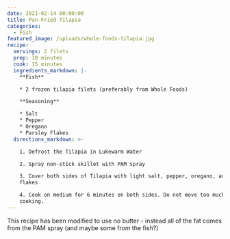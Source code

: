 ```yaml
---
date: 2021-02-14 00:00:00
title: Pan-Fried Tilapia
categories:
  - Fish
featured_image: /uploads/whole-foods-tilapia.jpg
recipe:
  servings: 2 filets
  prep: 10 minutes
  cook: 15 minutes
  ingredients_markdown: |-
    **Fish**

    * 2 frozen tilapia filets (preferably from Whole Foods)

    **Seasoning**

    * Salt
    * Pepper
    * Oregano
    * Parsley Flakes
  directions_markdown: >-

    1. Defrost the Tilapia in Lukewarm Water

    2. Spray non-stick skillet with PAM spray

    3. Cover both sides of Tilapia with light salt, pepper, oregano, and parsley
    flakes

    4. Cook on medium for 6 minutes on both sides. Do not move too much while
    cooking.
---
```


This recipe has been modified to use no butter - instead all of the fat comes from the PAM spray (and maybe some from the fish?)
